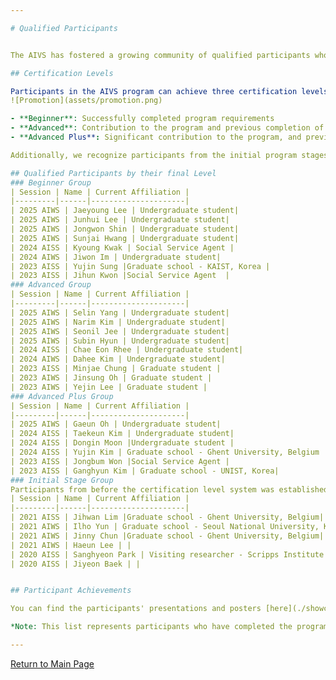 ```yaml
---

# Qualified Participants


The AIVS has fostered a growing community of qualified participants who have completed the program. These participants represent a diverse group of students who have demonstrated their dedication to AI education and research.

## Certification Levels

Participants in the AIVS program can achieve three certification levels based on their performance and continued involvement:
![Promotion](assets/promotion.png)

- **Beginner**: Successfully completed program requirements
- **Advanced**: Contribution to the program and previous completion of Beginner level
- **Advanced Plus**: Significant contribution to the program, and previous completion of Advanced level

Additionally, we recognize participants from the initial program stages before the current level system was established.

## Qualified Participants by their final Level
### Beginner Group
| Session | Name | Current Affiliation |
|---------|------|---------------------|
| 2025 AIWS | Jaeyoung Lee | Undergraduate student|
| 2025 AIWS | Junhui Lee | Undergraduate student|
| 2025 AIWS | Jongwon Shin | Undergraduate student|
| 2025 AIWS | Sunjai Hwang | Undergraduate student|
| 2024 AISS | Kyoung Kwak | Social Service Agent |
| 2024 AIWS | Jiwon Im | Undergraduate student|
| 2023 AISS | Yujin Sung |Graduate school - KAIST, Korea |
| 2023 AISS | Jihun Kwon |Social Service Agent  |
### Advanced Group
| Session | Name | Current Affiliation |
|---------|------|---------------------|
| 2025 AIWS | Selin Yang | Undergraduate student|
| 2025 AIWS | Narim Kim | Undergraduate student|
| 2025 AIWS | Seonil Jee | Undergraduate student|
| 2025 AIWS | Subin Hyun | Undergraduate student|
| 2024 AISS | Chae Eon Rhee | Undergraduate student|
| 2024 AIWS | Dahee Kim | Undergraduate student|
| 2023 AISS | Minjae Chung | Graduate student |
| 2023 AIWS | Jinsung Oh | Graduate student |
| 2023 AIWS | Yejin Lee | Graduate student |
### Advanced Plus Group
| Session | Name | Current Affiliation |
|---------|------|---------------------|
| 2025 AIWS | Gaeun Oh | Undergraduate student|
| 2024 AISS | Taekeun Kim | Undergraduate student|
| 2024 AISS | Dongin Moon |Undergraduate student |
| 2024 AISS | Yujin Kim | Graduate school - Ghent University, Belgium |
| 2023 AISS | Jongbum Won |Social Service Agent |
| 2023 AISS | Ganghyun Kim | Graduate school - UNIST, Korea|
### Initial Stage Group
Participants from before the certification level system was established 
| Session | Name | Current Affiliation |
|---------|------|---------------------|
| 2021 AISS | Jihwan Lim |Graduate school - Ghent University, Belgium|
| 2021 AIWS | Ilho Yun | Graduate school - Seoul National University, Korea|
| 2021 AIWS | Jinny Chun |Graduate school - Ghent University, Belgium|
| 2021 AIWS | Haeun Lee | |
| 2020 AISS | Sanghyeon Park | Visiting researcher - Scripps Institute in San Diego, California |
| 2020 AISS | Jiyeon Baek | |


## Participant Achievements

You can find the participants' presentations and posters [here](./showcases.md), and their contributed research outcomes [here](./collaborations.md).

*Note: This list represents participants who have completed the program as of February 2025. Current affiliations will be updated as information becomes available.*

---
```


[Return to Main Page](./readme.md#Table-of-Contents)

